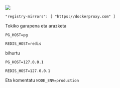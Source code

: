 ![](https://pub-b8db533c86124200a9d799bf3ba88099.r2.dev/2023/03/wbhiRD1.webp)

```
"registry-mirrors": [ "https://dockerproxy.com" ]
```

Tokiko garapena eta arazketa

```
PG_HOST=pg

REDIS_HOST=redis
```

bihurtu

```
PG_HOST=127.0.0.1

REDIS_HOST=127.0.0.1

```

Eta komentatu `NODE_ENV=production`